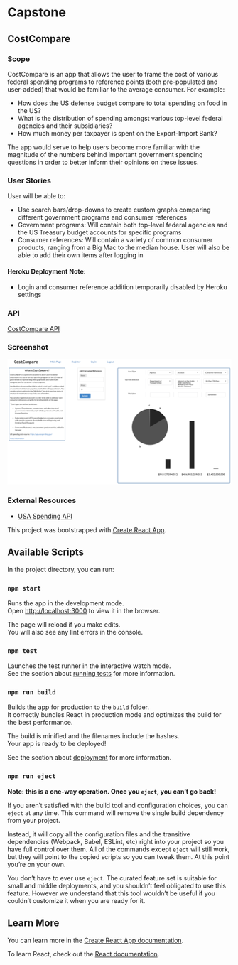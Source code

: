 # Capstone
## CostCompare

### Scope
CostCompare is an app that allows the user to frame the cost of various federal spending programs to reference points (both pre-populated and user-added) that would be familiar to the average consumer. For example:
* How does the US defense budget compare to total spending on food in the US?
* What is the distribution of spending amongst various top-level federal agencies and their subsidiaries?
* How much money per taxpayer is spent on the Export-Import Bank?

The app would serve to help users become more familiar with the magnitude of the numbers behind important government spending questions in order to better inform their opinions on these issues.

### User Stories
User will be able to:
* Use search bars/drop-downs to create custom graphs comparing different government programs and consumer references
 * Government programs: Will contain both top-level federal agencies and the US Treasury budget accounts for specific programs
 * Consumer references: Will contain a variety of common consumer products, ranging from a Big Mac to the median house. User will also be able to add their own items after logging in

#### Heroku Deployment Note:
* Login and consumer reference addition temporarily disabled by Heroku settings

### API
[CostCompare API](https://github.com/LehmanBrother/GA-WDI-Capstone-Back)

### Screenshot
![alt text](./screenshot.png "Display")

### External Resources
* [USA Spending API](https://api.usaspending.gov/)



This project was bootstrapped with [Create React App](https://github.com/facebook/create-react-app).

## Available Scripts

In the project directory, you can run:

### `npm start`

Runs the app in the development mode.<br>
Open [http://localhost:3000](http://localhost:3000) to view it in the browser.

The page will reload if you make edits.<br>
You will also see any lint errors in the console.

### `npm test`

Launches the test runner in the interactive watch mode.<br>
See the section about [running tests](https://facebook.github.io/create-react-app/docs/running-tests) for more information.

### `npm run build`

Builds the app for production to the `build` folder.<br>
It correctly bundles React in production mode and optimizes the build for the best performance.

The build is minified and the filenames include the hashes.<br>
Your app is ready to be deployed!

See the section about [deployment](https://facebook.github.io/create-react-app/docs/deployment) for more information.

### `npm run eject`

**Note: this is a one-way operation. Once you `eject`, you can’t go back!**

If you aren’t satisfied with the build tool and configuration choices, you can `eject` at any time. This command will remove the single build dependency from your project.

Instead, it will copy all the configuration files and the transitive dependencies (Webpack, Babel, ESLint, etc) right into your project so you have full control over them. All of the commands except `eject` will still work, but they will point to the copied scripts so you can tweak them. At this point you’re on your own.

You don’t have to ever use `eject`. The curated feature set is suitable for small and middle deployments, and you shouldn’t feel obligated to use this feature. However we understand that this tool wouldn’t be useful if you couldn’t customize it when you are ready for it.

## Learn More

You can learn more in the [Create React App documentation](https://facebook.github.io/create-react-app/docs/getting-started).

To learn React, check out the [React documentation](https://reactjs.org/).
